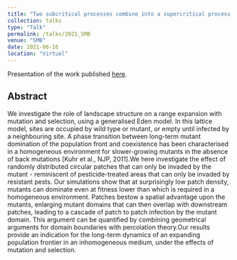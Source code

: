 ```yaml
---
title: "Two subcritical processes combine into a supercritical process during range expansion into a heterogeneous environment"
collection: talks
type: "Talk"
permalink: /talks/2021_SMB
venue: "SMB"
date: 2021-06-16
location: "Virtual"
---
```


Presentation of the work published [here](https://doi.org/10.1103/PhysRevE.108.044401).

## Abstract

We investigate the role of landscape structure on a range expansion with mutation and selection, using a generalised Eden model. In this lattice model, sites are occupied by wild type or mutant, or empty until infected by a neighbouring site. A phase transition between long-term mutant domination of the population front and coexistence has been characterised in a homogeneous environment for slower-growing mutants in the absence of back mutations [Kuhr et al., NJP, 2011].We here investigate the effect of randomly distributed circular patches that can only be invaded by the mutant - reminiscent of pesticide-treated areas that can only be invaded by resistant pests. Our simulations show that at surprisingly low patch density, mutants can dominate even at fitness lower than which is required in a homogeneous environment. Patches bestow a spatial advantage upon the mutants, enlarging mutant domains that can then overlap with downstream patches, leading to a cascade of patch to patch infection by the mutant domain. This argument can be quantified by combining geometrical arguments for domain boundaries with percolation theory.Our results provide an indication for the long-term dynamics of an expanding population frontier in an inhomogeneous medium, under the effects of mutation and selection.

